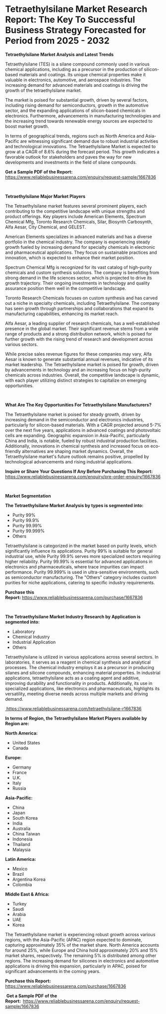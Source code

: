 <p><h1>Tetraethylsilane Market Research Report: The Key To Successful Business Strategy Forecasted for Period from 2025 - 2032</h1></p><p><strong>Tetraethylsilane Market Analysis and Latest Trends</strong></p>
<p><p>Tetraethylsilane (TES) is a silane compound commonly used in various chemical applications, including as a precursor in the production of silicon-based materials and coatings. Its unique chemical properties make it valuable in electronics, automotive, and aerospace industries. The increasing demand for advanced materials and coatings is driving the growth of the tetraethylsilane market.</p><p>The market is poised for substantial growth, driven by several factors, including rising demand for semiconductors, growth in the automotive sector, and the expanding applications of silicon-based chemicals in electronics. Furthermore, advancements in manufacturing technologies and the increasing trend towards renewable energy sources are expected to boost market growth.</p><p>In terms of geographical trends, regions such as North America and Asia-Pacific are witnessing significant demand due to robust industrial activities and technological innovations. The Tetraethylsilane Market is expected to grow at a CAGR of 8.6% during the forecast period. This growth indicates a favorable outlook for stakeholders and paves the way for new developments and investments in the field of silane compounds.</p></p>
<p><strong>Get a Sample PDF of the Report:&nbsp;</strong> <a href="https://www.reliablebusinessarena.com/enquiry/request-sample/1667836?utm_campaign=3601&utm_medium=2&utm_source=Github&utm_content=ia&utm_term=18042025&utm_id=tetraethylsilane">https://www.reliablebusinessarena.com/enquiry/request-sample/1667836</a></p>
<p>&nbsp;</p>
<p><strong>Tetraethylsilane Major Market Players</strong></p>
<p><p>The Tetraethylsilane market features several prominent players, each contributing to the competitive landscape with unique strengths and product offerings. Key players include American Elements, Spectrum Chemical Mfg, Toronto Research Chemicals, Silar, Biosynth Carbosynth, Alfa Aesar, City Chemical, and GELEST.</p><p>American Elements specializes in advanced materials and has a diverse portfolio in the chemical industry. The company is experiencing steady growth fueled by increasing demand for specialty chemicals in electronic and pharmaceutical applications. They focus on sustainable practices and innovation, which is expected to enhance their market position.</p><p>Spectrum Chemical Mfg is recognized for its vast catalog of high-purity chemicals and custom synthesis solutions. The company is benefiting from strong demand in the life sciences sector, which is projected to drive its growth trajectory. Their ongoing investments in technology and quality assurance position them well in the competitive landscape.</p><p>Toronto Research Chemicals focuses on custom synthesis and has carved out a niche in specialty chemicals, including Tetraethylsilane. The company has seen growth through partnerships and collaborations that expand its manufacturing capabilities, enhancing its market reach.</p><p>Alfa Aesar, a leading supplier of research chemicals, has a well-established presence in the global market. Their significant revenue stems from a wide range of products and a strong distribution network, which is poised for further growth with the rising trend of research and development across various sectors.</p><p>While precise sales revenue figures for these companies may vary, Alfa Aesar is known to generate substantial annual revenues, indicative of its market leadership. The Tetraethylsilane market is poised for growth, driven by advancements in technology and an increasing focus on high-purity chemicals across industries. Overall, the competitive landscape is dynamic, with each player utilizing distinct strategies to capitalize on emerging opportunities.</p></p>
<p>&nbsp;</p>
<p><strong>What Are The Key Opportunities For Tetraethylsilane Manufacturers?</strong></p>
<p><p>The Tetraethylsilane market is poised for steady growth, driven by increasing demand in the semiconductor and electronics industries, particularly for silicon-based materials. With a CAGR projected around 5-7% over the next five years, applications in advanced coatings and photovoltaic cells are expanding. Geographic expansion in Asia-Pacific, particularly China and India, is notable, fueled by robust industrial production facilities. Additionally, innovations in chemical synthesis and increased focus on eco-friendly alternatives are shaping market dynamics. Overall, the Tetraethylsilane market's future outlook remains positive, propelled by technological advancements and rising industrial applications.</p></p>
<p><strong>Inquire or Share Your Questions If Any Before Purchasing This Report:</strong> <a href="https://www.reliablebusinessarena.com/enquiry/pre-order-enquiry/1667836?utm_campaign=3601&utm_medium=2&utm_source=Github&utm_content=ia&utm_term=18042025&utm_id=tetraethylsilane">https://www.reliablebusinessarena.com/enquiry/pre-order-enquiry/1667836</a></p>
<p>&nbsp;</p>
<p><strong>Market Segmentation</strong></p>
<p><strong>The Tetraethylsilane Market Analysis by types is segmented into:</strong></p>
<p><ul><li>Purity 99%</li><li>Purity 99.9%</li><li>Purity 99.99%</li><li>Purity 99.999%</li><li>Others</li></ul></p>
<p><p>Tetraethylsilane is categorized in the market based on purity levels, which significantly influence its applications. Purity 99% is suitable for general industrial use, while Purity 99.9% serves more specialized sectors requiring higher reliability. Purity 99.99% is essential for advanced applications in electronics and pharmaceuticals, where trace impurities can impact performance. Purity 99.999% is used in ultra-sensitive environments, such as semiconductor manufacturing. The "Others" category includes custom purities for niche applications, catering to specific industry requirements.</p></p>
<p><strong>Purchase this Report:&nbsp;</strong><a href="https://www.reliablebusinessarena.com/purchase/1667836?utm_campaign=3601&utm_medium=2&utm_source=Github&utm_content=ia&utm_term=18042025&utm_id=tetraethylsilane">https://www.reliablebusinessarena.com/purchase/1667836</a></p>
<p>&nbsp;</p>
<p><strong>The Tetraethylsilane Market Industry Research by Application is segmented into:</strong></p>
<p><ul><li>Laboratory</li><li>Chemical Industry</li><li>Industrial Application</li><li>Others</li></ul></p>
<p><p>Tetraethylsilane is utilized in various applications across several sectors. In laboratories, it serves as a reagent in chemical synthesis and analytical processes. The chemical industry employs it as a precursor in producing silanes and silicone compounds, enhancing material properties. In industrial applications, tetraethylsilane acts as a coating agent and additive, improving durability and functionality in products. Additionally, its use in specialized applications, like electronics and pharmaceuticals, highlights its versatility, meeting diverse needs across multiple markets and driving demand.</p></p>
<p><a href="https://www.reliablebusinessarena.com/tetraethylsilane-r1667836?utm_campaign=3601&utm_medium=2&utm_source=Github&utm_content=ia&utm_term=18042025&utm_id=tetraethylsilane">&nbsp;https://www.reliablebusinessarena.com/tetraethylsilane-r1667836</a></p>
<p><strong>In terms of Region, the Tetraethylsilane Market Players available by Region are:</strong></p>
<p>
    <p> <strong> North America: </strong>
        <ul>
            <li>United States</li>
            <li>Canada</li>
        </ul>
        </p> 
    <p> <strong> Europe: </strong>
        <ul>
            <li>Germany</li>
            <li>France</li>
            <li>U.K.</li>
            <li>Italy</li>
            <li>Russia</li>
        </ul>
        </p> 
    <p> <strong> Asia-Pacific: </strong>
        <ul>
            <li>China</li>
            <li>Japan</li>
            <li>South Korea</li>
            <li>India</li>
            <li>Australia</li>
            <li>China Taiwan</li>
            <li>Indonesia</li>
            <li>Thailand</li>
            <li>Malaysia</li>
        </ul>
        </p> 
    <p> <strong> Latin America: </strong>
        <ul>
            <li>Mexico</li>
            <li>Brazil</li>
            <li>Argentina Korea</li>
            <li>Colombia</li>
        </ul>
        </p> 
    <p> <strong> Middle East & Africa: </strong>
        <ul>
            <li>Turkey</li>
            <li>Saudi</li>
            <li>Arabia</li>
            <li>UAE</li>
            <li>Korea</li>
        </ul>
    </p>
    </p>
<p><p>The Tetraethylsilane market is experiencing robust growth across various regions, with the Asia-Pacific (APAC) region expected to dominate, capturing approximately 35% of the market share. North America accounts for around 25%, while Europe and China hold approximately 20% and 15% market shares, respectively. The remaining 5% is distributed among other regions. The increasing demand for silicones in electronics and automotive applications is driving this expansion, particularly in APAC, poised for significant advancements in the coming years.</p></p>
<p><strong>Purchase this Report: </strong><a href="https://www.reliablebusinessarena.com/purchase/1667836?utm_campaign=3601&utm_medium=2&utm_source=Github&utm_content=ia&utm_term=18042025&utm_id=tetraethylsilane">https://www.reliablebusinessarena.com/purchase/1667836</a></p>
<p>&nbsp;<strong>Get a Sample PDF of the Report:&nbsp;&nbsp;</strong><a href="https://www.reliablebusinessarena.com/enquiry/request-sample/1667836?utm_campaign=3601&utm_medium=2&utm_source=Github&utm_content=ia&utm_term=18042025&utm_id=tetraethylsilane">https://www.reliablebusinessarena.com/enquiry/request-sample/1667836</a></p>
<p><strong></strong></p>
<p><p></p><p></p><p></p></p>